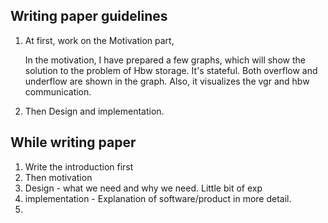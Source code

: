 ## Writing paper guidelines
1. At first, work on the Motivation part,
    
    In the motivation, I have prepared a few graphs, which will show the solution to the problem of Hbw storage. It's stateful.
    Both overflow and underflow are shown in the graph. Also, it visualizes the vgr and hbw communication.

3. Then Design and implementation.


## While writing paper
1. Write the introduction first
2. Then motivation
3. Design - what we need and why we need. Little bit of exp
4. implementation - Explanation of software/product in more detail.
5. 

